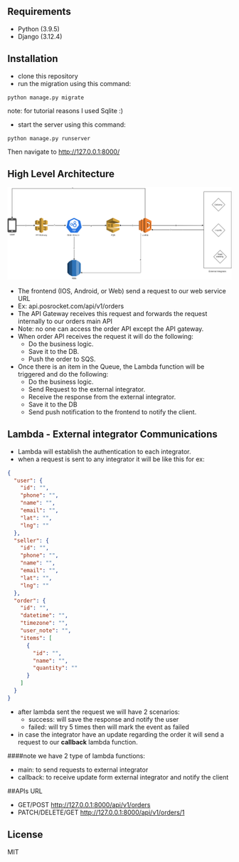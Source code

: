 ## Requirements
- Python (3.9.5)
- Django (3.12.4)
## Installation
- clone this repository
- run the migration using this command:
```shell
python manage.py migrate
```
note: for tutorial reasons I used Sqlite :)
- start the server using this command:
```shell
python manage.py runserver
```
Then navigate to http://127.0.0.1:8000/
## High Level Architecture
![](documentation/high-level.png)
- The frontend (IOS, Android, or Web) send a request to our web service URL
- Ex: api.posrocket.com/api/v1/orders
- The API Gateway receives this request and forwards the request internally to our orders main API
- Note: no one can access the order API except the API gateway.
- When order API receives the request it will do the following:
   - Do the business logic.
   - Save it to the DB.
   - Push the order to SQS.
- Once there is an item in the Queue, the Lambda function will be triggered and do the following:
  - Do the business logic.
  - Send Request to the external integrator.
  - Receive the response from the external integrator.
  - Save it to the DB
  - Send push notification to the frontend to notify the client.
## Lambda - External integrator Communications
  - Lambda will establish the authentication to each integrator.
  - when a request is sent to any integrator it will be like this for ex:
```json
{
  "user": {
    "id": "",
    "phone": "",
    "name": "",
    "email": "",
    "lat": "",
    "lng": ""
  },
  "seller": {
    "id": "",
    "phone": "",
    "name": "",
    "email": "",
    "lat": "",
    "lng": ""
  },
  "order": {
    "id": "",
    "datetime": "",
    "timezone": "",
    "user_note": "",
    "items": [
      {
        "id": "",
        "name": "",
        "quantity": ""
      }
    ]
  }
}
```
- after lambda sent the request we will have 2 scenarios:
  - success: will save the response and notify the user
  - failed: will try 5 times then will mark the event as failed
- in case the integrator have an update regarding the order it will send a request to our **callback** lambda function.

####note
we have 2 type of lambda functions:
  - main: to send requests to external integrator
  - callback: to receive update form external integrator and notify the client
 
##APIs URL
  - GET/POST http://127.0.0.1:8000/api/v1/orders
  - PATCH/DELETE/GET http://127.0.0.1:8000/api/v1/orders/1
 
## License
MIT

